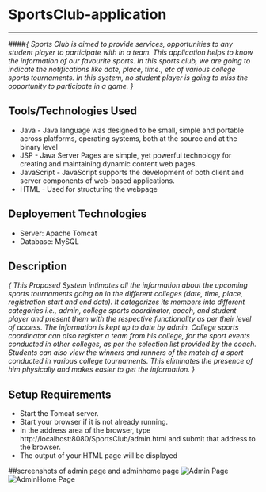 # SportsClub-application
***
####_{ Sports Club is aimed to provide services, opportunities to any student player to participate with in a team. This application helps to know the information of our favourite sports. In this sports club, we are going to indicate the notifications like date, place, time., etc of various college sports tournaments. In this system, no student player is going to miss the opportunity to participate in a game. }_

## Tools/Technologies Used
* Java - Java language was designed to be small, simple and portable across platforms, operating systems, both at the source and at the binary level
* JSP - Java Server Pages are simple, yet powerful technology for creating and maintaining dynamic content web pages. 
* JavaScript - JavaScript supports the development of both client and server components of web-based applications. 
* HTML - Used for structuring the webpage

## Deployement Technologies
* Server: Apache Tomcat 
* Database: MySQL

## Description
_{ This Proposed System intimates all the information about the upcoming sports tournaments going on in the different colleges (date, time, place, registration start and end date). It categorizes its members into different categories i.e., admin, college sports coordinator, coach, and student player and present them with the respective functionality as per their level of access. The information is kept up to date by admin. College sports coordinator can also register a team from his college, for the sport events conducted in other colleges, as per the selection list provided by the coach. Students can also view the winners and runners of the match of a sport conducted in various college tournaments. This eliminates the presence of him physically and makes easier to get the information.  }_

## Setup Requirements
* Start the Tomcat server.
* Start your browser if it is not already running.
* In the address area of the browser, type http://localhost:8080/SportsClub/admin.html and submit that address to the browser.
* The output of your HTML page will be displayed

##screenshots of admin page and adminhome page
![Admin Page](../images/adminpage.png)
![AdminHome Page](../images/adminhomepage.png)

